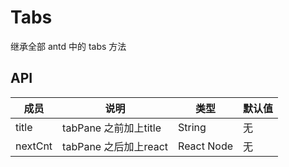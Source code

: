 # Tabs
继承全部 antd 中的 tabs 方法

## API
成员 | 说明 | 类型 | 默认值
---|---|---|---
title|tabPane 之前加上title|String|无
nextCnt|tabPane 之后加上react |React Node|无